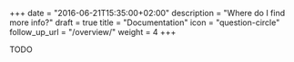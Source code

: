 +++
date = "2016-06-21T15:35:00+02:00"
description = "Where do I find more info?"
draft = true
title = "Documentation"
icon = "question-circle"
follow_up_url = "/overview/"
weight = 4
+++

TODO
